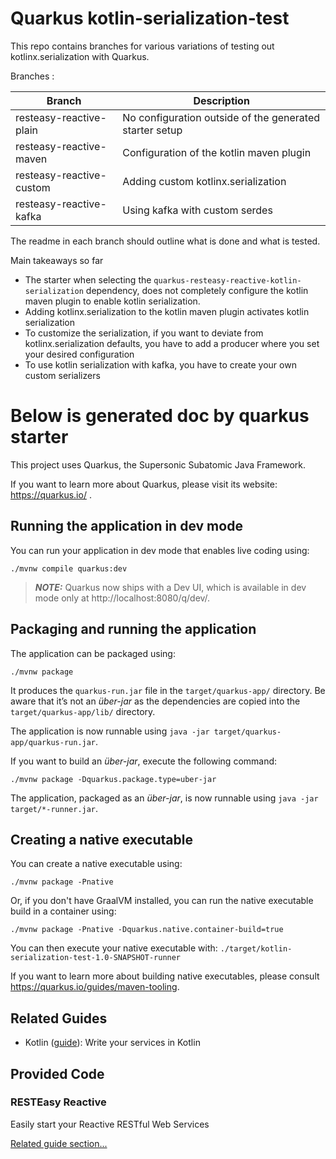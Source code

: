 # Quarkus kotlin-serialization-test


This repo contains branches for various variations of testing out kotlinx.serialization with Quarkus.

Branches :

| Branch                                         | Description                                                                   |
|------------------------------------------------|-------------------------------------------------------------------------------|
| resteasy-reactive-plain                        | No configuration outside of the generated starter setup                       |
| resteasy-reactive-maven                        | Configuration of the kotlin maven plugin                                      |
| resteasy-reactive-custom                       | Adding custom kotlinx.serialization                                           |
| resteasy-reactive-kafka                        | Using kafka with custom serdes                                                |

The readme in each branch should outline what is done and what is tested.

Main takeaways so far

- The starter when selecting the ```quarkus-resteasy-reactive-kotlin-serialization``` dependency, does not completely configure the kotlin maven plugin to enable kotlin serialization.
- Adding kotlinx.serialization to the kotlin maven plugin activates kotlin serialization
- To customize the serialization, if you want to deviate from kotlinx.serialization defaults, you have to add a producer where you set your desired configuration
- To use kotlin serialization with kafka, you have to create your own custom serializers


# Below is generated doc by quarkus starter

This project uses Quarkus, the Supersonic Subatomic Java Framework.

If you want to learn more about Quarkus, please visit its website: https://quarkus.io/ .

## Running the application in dev mode

You can run your application in dev mode that enables live coding using:

```shell script
./mvnw compile quarkus:dev
```

> **_NOTE:_**  Quarkus now ships with a Dev UI, which is available in dev mode only
> at http://localhost:8080/q/dev/.

## Packaging and running the application

The application can be packaged using:

```shell script
./mvnw package
```

It produces the `quarkus-run.jar` file in the `target/quarkus-app/` directory.
Be aware that it’s not an _über-jar_ as the dependencies are copied into
the `target/quarkus-app/lib/` directory.

The application is now runnable using `java -jar target/quarkus-app/quarkus-run.jar`.

If you want to build an _über-jar_, execute the following command:

```shell script
./mvnw package -Dquarkus.package.type=uber-jar
```

The application, packaged as an _über-jar_, is now runnable using `java -jar target/*-runner.jar`.

## Creating a native executable

You can create a native executable using:

```shell script
./mvnw package -Pnative
```

Or, if you don't have GraalVM installed, you can run the native executable build in a container
using:

```shell script
./mvnw package -Pnative -Dquarkus.native.container-build=true
```

You can then execute your native executable
with: `./target/kotlin-serialization-test-1.0-SNAPSHOT-runner`

If you want to learn more about building native executables, please
consult https://quarkus.io/guides/maven-tooling.

## Related Guides

- Kotlin ([guide](https://quarkus.io/guides/kotlin)): Write your services in Kotlin

## Provided Code

### RESTEasy Reactive

Easily start your Reactive RESTful Web Services

[Related guide section...](https://quarkus.io/guides/getting-started-reactive#reactive-jax-rs-resources)
